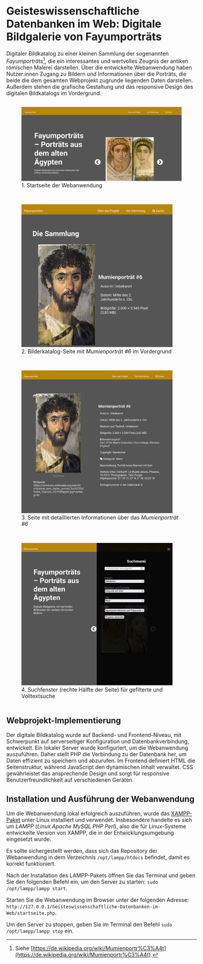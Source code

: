 # Geisteswissenschaftliche Datenbanken im Web: Digitale Bildgalerie von Fayumporträts

Digitaler Bildkatalog zu einer kleinen Sammlung der sogenannten *Fayumporträts*[^1], die ein interessantes und wertvolles Zeugnis der antiken römischen Malerei darstellen. Über die entwickelte Webanwendung haben Nutzer:innen Zugang zu Bildern und Informationen über die Porträts, die beide die dem gesamten Webprojekt zugrunde liegenden Daten darstellen. Außerdem stehen die grafische Gestaltung und das responsive Design des digitalen Bildkatalogs im Vordergrund.

<p float="left" style="text-align: center;">
    <figure style="display: inline-block; margin: 10;">
        <img src="img/fayum-projekt-1.png" width="800" />
        <figcaption>1. Startseite der Webanwendung</figcaption>
    </figure>
</p>
<p float="left" style="text-align: center;">
    <figure style="display: inline-block; margin: 10;">
        <img src="img/fayum-projekt-2.png" width="400" />
        <figcaption>2. Bilderkatalog-Seite mit <i>Mumienporträt #6</i> im Vordergrund</figcaption>
    </figure>
</p>
<p float="left" style="text-align: center;">
    <figure float="left" style="display: inline-block; margin: 10;">
        <img src="img/fayum-projekt-3.png" width="400" />
        <figcaption>3. Seite mit detaillierten Informationen über das <i>Mumienporträt #6</i></figcaption>
    </figure>
</p>
<p float="left" style="text-align: center;">
    <figure float="left" style="display: inline-block; margin: 10;">
        <img src="img/fayum-projekt-4.png" width="400" />
        <figcaption>4. Suchfenster (rechte Hälfte der Seite) für gefilterte und Volltextsuche</figcaption>
    </figure>
</p>


## Webprojekt-Implementierung

Der digitale Bildkatalog wurde auf Backend- und Frontend-Niveau, mit Schwerpunkt auf serverseitiger Konfiguration und Datenbankverbindung, entwickelt. Ein lokaler Server wurde konfiguriert, um die Webanwendung auszuführen. Daher stellt PHP die Verbindung zu der Datenbank her, um Daten effizient zu speichern und abzurufen. Im Frontend definiert HTML die Seitenstruktur, während JavaScript den dynamischen Inhalt verwaltet. CSS gewährleistet das ansprechende Design und sorgt für responsive Benutzerfreundlichkeit auf verschiedenen Geräten.

## Installation und Ausführung der Webanwendung

Um die Webanwendung lokal erfolgreich auszuführen, wurde das [XAMPP-Paket](https://www.apachefriends.org/de/index.html) unter Linux installiert und verwendet. Insbesondere handelte es sich um *LAMPP* (*Linux Apache MySQL PHP Perl*), also die für Linux-Systeme entwickelte Version von XAMPP, die in der Entwicklungsumgebung eingesetzt wurde.

Es sollte sichergestellt werden, dass sich das Repository der Webanwendung in dem Verzeichnis ```/opt/lampp/htdocs``` befindet, damit es korrekt funktioniert.

Nach der Installation des LAMPP-Pakets öffnen Sie das Terminal und geben Sie den folgenden Befehl ein, um den Server zu starten: ```sudo /opt/lampp/lampp start```.

Starten Sie die Webanwendung im Browser unter der folgenden Adresse: ```http://127.0.0.1/Geisteswissenschaftliche-Datenbanken-im-Web/startseite.php```.

Um den Server zu stoppen, geben Sie im Terminal den Befehl ```sudo /opt/lampp/lampp stop``` ein.

[^1]: Siehe [https://de.wikipedia.org/wiki/Mumienportr%C3%A4t](https://de.wikipedia.org/wiki/Mumienportr%C3%A4t).
